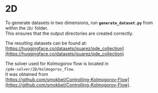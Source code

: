 # 2D
To generate datasets in two dimensions, run **`generate_dataset.py`** from within the `2D/` folder.  
This ensures that the output directories are created correctly.

The resulting datasets can be found at:  
[https://huggingface.co/datasets/isuarez/pde_collection](https://huggingface.co/datasets/isuarez/pde_collection)

The solver used for Kolmogorov flow is located in  
`/pde-solver/2D/kolmogorov_flow`.  
It was obtained from  
[https://github.com/smokbel/Controlling-Kolmogorov-Flow](https://github.com/smokbel/Controlling-Kolmogorov-Flow).
